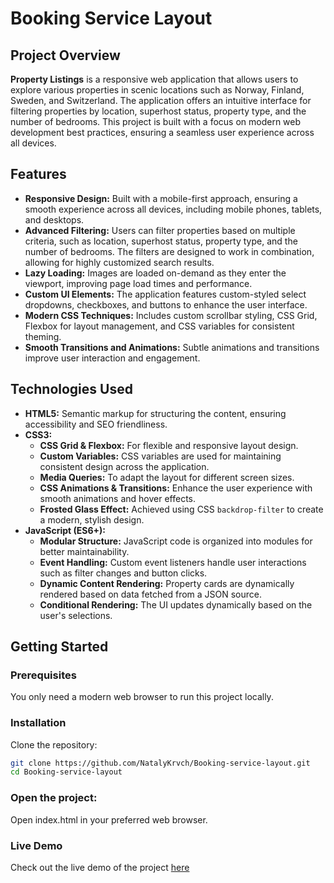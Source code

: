 # Booking Service Layout

## Project Overview
**Property Listings** is a responsive web application that allows users to explore various properties in scenic locations such as Norway, Finland, Sweden, and Switzerland. The application offers an intuitive interface for filtering properties by location, superhost status, property type, and the number of bedrooms. This project is built with a focus on modern web development best practices, ensuring a seamless user experience across all devices.

## Features
- **Responsive Design:** Built with a mobile-first approach, ensuring a smooth experience across all devices, including mobile phones, tablets, and desktops.
- **Advanced Filtering:** Users can filter properties based on multiple criteria, such as location, superhost status, property type, and the number of bedrooms. The filters are designed to work in combination, allowing for highly customized search results.
- **Lazy Loading:** Images are loaded on-demand as they enter the viewport, improving page load times and performance.
- **Custom UI Elements:** The application features custom-styled select dropdowns, checkboxes, and buttons to enhance the user interface.
- **Modern CSS Techniques:** Includes custom scrollbar styling, CSS Grid, Flexbox for layout management, and CSS variables for consistent theming.
- **Smooth Transitions and Animations:** Subtle animations and transitions improve user interaction and engagement.

## Technologies Used
- **HTML5:** Semantic markup for structuring the content, ensuring accessibility and SEO friendliness.
- **CSS3:**
  - **CSS Grid & Flexbox:** For flexible and responsive layout design.
  - **Custom Variables:** CSS variables are used for maintaining consistent design across the application.
  - **Media Queries:** To adapt the layout for different screen sizes.
  - **CSS Animations & Transitions:** Enhance the user experience with smooth animations and hover effects.
  - **Frosted Glass Effect:** Achieved using CSS `backdrop-filter` to create a modern, stylish design.
- **JavaScript (ES6+):**
  - **Modular Structure:** JavaScript code is organized into modules for better maintainability.
  - **Event Handling:** Custom event listeners handle user interactions such as filter changes and button clicks.
  - **Dynamic Content Rendering:** Property cards are dynamically rendered based on data fetched from a JSON source.
  - **Conditional Rendering:** The UI updates dynamically based on the user's selections.

## Getting Started

### Prerequisites
You only need a modern web browser to run this project locally.

### Installation
Clone the repository:

```bash
git clone https://github.com/NatalyKrvch/Booking-service-layout.git
cd Booking-service-layout
```
### Open the project:
Open index.html in your preferred web browser.

### Live Demo

Check out the live demo of the project [here](https://natalykrvch.github.io/Booking-service-layout/)
